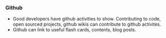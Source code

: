 ### Github
- Good developers have github activities to show. Contributing to code, open sourced projects, github wikis can contribute to github activites.
- Github can link to useful flash cards, contents, blog posts. 
